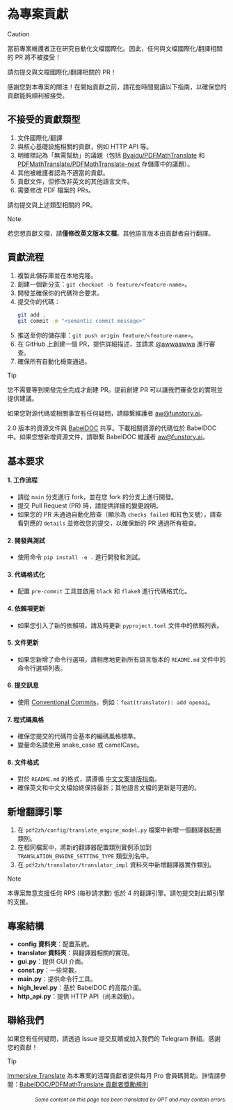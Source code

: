 # 為專案貢獻

> [!CAUTION]
>
> 當前專案維護者正在研究自動化文檔國際化。因此，任何與文檔國際化/翻譯相關的 PR 將不被接受！
>
> 請勿提交與文檔國際化/翻譯相關的 PR！

感謝您對本專案的關注！在開始貢獻之前，請花些時間閱讀以下指南，以確保您的貢獻能夠順利被接受。

## 不接受的貢獻類型

1. 文件國際化/翻譯
2. 與核心基礎設施相關的貢獻，例如 HTTP API 等。
3. 明確標記為「無需幫助」的議題（包括 [Byaidu/PDFMathTranslate](Byaidu/PDFMathTranslate) 和 [PDFMathTranslate/PDFMathTranslate-next](PDFMathTranslate/PDFMathTranslate-next) 存儲庫中的議題）。
4. 其他被維護者認為不適當的貢獻。
5. 貢獻文件，但修改非英文的其他語言文件。
6. 需要修改 PDF 檔案的 PRs。

請勿提交與上述類型相關的 PR。

> [!NOTE]
>
> 若您想貢獻文檔，請**僅修改英文版本文檔**。其他語言版本由貢獻者自行翻譯。

## 貢獻流程

1. 複製此儲存庫並在本地克隆。
2. 創建一個新分支：`git checkout -b feature/<feature-name>`。
3. 開發並確保你的代碼符合要求。
4. 提交你的代碼：
   ```bash
   git add .
   git commit -m "<semantic commit message>"
   ```
5. 推送至你的儲存庫：`git push origin feature/<feature-name>`。
6. 在 GitHub 上創建一個 PR，提供詳細描述，並請求 [@awwaawwa](https://github.com/awwaawwa) 進行審查。
7. 確保所有自動化檢查通過。

> [!TIP]
>
> 您不需要等到開發完全完成才創建 PR。提前創建 PR 可以讓我們審查您的實現並提供建議。
>
> 如果您對源代碼或相關事宜有任何疑問，請聯繫維護者 aw@funstory.ai。
>
> 2.0 版本的資源文件與 [BabelDOC](https://github.com/funstory-ai/BabelDOC) 共享。下載相關資源的代碼位於 BabelDOC 中。如果您想新增資源文件，請聯繫 BabelDOC 維護者 aw@funstory.ai。

## 基本要求

<h4 id="sop">1. 工作流程</h4>

   - 請從 `main` 分支進行 fork，並在您 fork 的分支上進行開發。
   - 提交 Pull Request (PR) 時，請提供詳細的變更說明。
   - 如果您的 PR 未通過自動化檢查（顯示為 `checks failed` 和紅色叉號），請查看對應的 `details` 並修改您的提交，以確保新的 PR 通過所有檢查。


<h4 id="開發與測試">2. 開發與測試</h4>

   - 使用命令 `pip install -e .` 進行開發和測試。


<h4 id="格式">3. 代碼格式化</h4>

   - 配置 `pre-commit` 工具並啟用 `black` 和 `flake8` 進行代碼格式化。


<h4 id="requpdate">4. 依賴項更新</h4>

   - 如果您引入了新的依賴項，請及時更新 `pyproject.toml` 文件中的依賴列表。


<h4 id="docupdate">5. 文件更新</h4>

   - 如果您新增了命令行選項，請相應地更新所有語言版本的 `README.md` 文件中的命令行選項列表。


<h4 id="commitmsg">6. 提交訊息</h4>

   - 使用 [Conventional Commits](https://www.conventionalcommits.org/en/v1.0.0/)，例如：`feat(translator): add openai`。


<h4 id="codestyle">7. 程式碼風格</h4>

   - 確保您提交的代碼符合基本的編碼風格標準。
   - 變量命名請使用 snake_case 或 camelCase。


<h4 id="doctypo">8. 文件格式</h4>

   - 對於 `README.md` 的格式，請遵循 [中文文案排版指南](https://github.com/sparanoid/chinese-copywriting-guidelines)。
   - 確保英文和中文文檔始終保持最新；其他語言文檔的更新是可選的。

## 新增翻譯引擎

1. 在 `pdf2zh/config/translate_engine_model.py` 檔案中新增一個翻譯器配置類別。
2. 在相同檔案中，將新的翻譯器配置類別實例添加到 `TRANSLATION_ENGINE_SETTING_TYPE` 類型別名中。
3. 在 `pdf2zh/translator/translator_impl` 資料夾中新增翻譯器實作類別。

> [!NOTE]
>
> 本專案無意支援任何 RPS (每秒請求數) 低於 4 的翻譯引擎。請勿提交對此類引擎的支援。

## 專案結構

- **config 資料夾**：配置系統。
- **translator 資料夾**：與翻譯器相關的實現。
- **gui.py**：提供 GUI 介面。
- **const.py**：一些常數。
- **main.py**：提供命令行工具。
- **high_level.py**：基於 BabelDOC 的高階介面。
- **http_api.py**：提供 HTTP API（尚未啟動）。

## 聯絡我們

如果您有任何疑問，請透過 Issue 提交反饋或加入我們的 Telegram 群組。感謝您的貢獻！

> [!TIP]
>
> [Immersive Translate](https://immersivetranslate.com) 為本專案的活躍貢獻者提供每月 Pro 會員碼贊助。詳情請參閱：[BabelDOC/PDFMathTranslate 貢獻者獎勵規則](https://funstory-ai.github.io/BabelDOC/CONTRIBUTOR_REWARD/)

<div align="right"> 
<h6><small>Some content on this page has been translated by GPT and may contain errors.</small></h6>